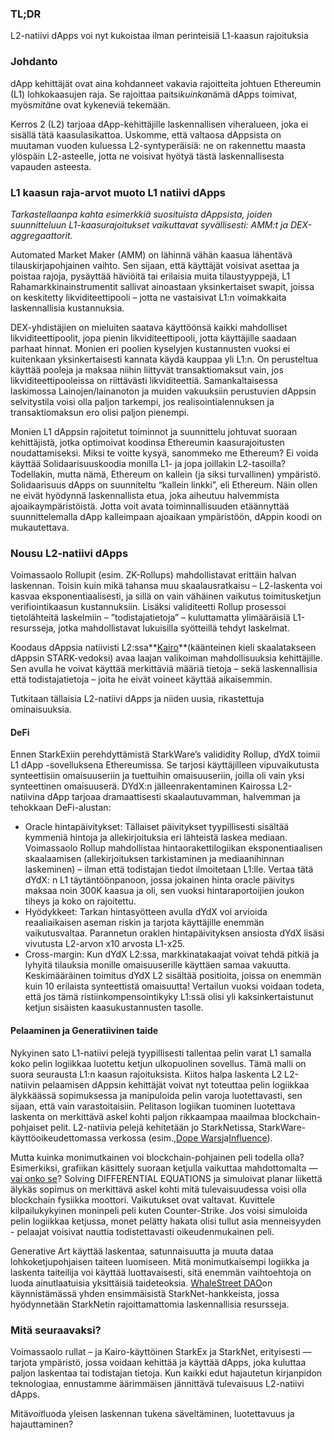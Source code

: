 ### TL;DR

L2-natiivi dApps voi nyt kukoistaa ilman perinteisiä L1-kaasun rajoituksia

### Johdanto

dApp kehittäjät ovat aina kohdanneet vakavia rajoitteita johtuen Ethereumin (L1) lohkokaasujen raja. Se rajoittaa paitsi*kuinka*nämä dApps toimivat, myös*mitä*ne ovat kykeneviä tekemään.

Kerros 2 (L2) tarjoaa dApp-kehittäjille laskennallisen viheralueen, joka ei sisällä tätä kaasulasikattoa. Uskomme, että valtaosa dAppsista on muutaman vuoden kuluessa L2-syntyperäisiä: ne on rakennettu maasta ylöspäin L2-asteelle, jotta ne voisivat hyötyä tästä laskennallisesta vapauden asteesta.

### L1 kaasun raja-arvot muoto L1 natiivi dApps

*Tarkastellaanpa kahta esimerkkiä suosituista dAppsista, joiden suunnitteluun L1-kaasurajoitukset vaikuttavat syvällisesti: AMM:t ja DEX-aggregaattorit.*

Automated Market Maker (AMM) on lähinnä vähän kaasua lähentävä tilauskirjapohjainen vaihto. Sen sijaan, että käyttäjät voisivat asettaa ja poistaa rajoja, pysäyttää häviöitä tai erilaisia muita tilaustyyppejä, L1 Rahamarkkinainstrumentit sallivat ainoastaan yksinkertaiset swapit, joissa on keskitetty likviditeettipooli – jotta ne vastaisivat L1:n voimakkaita laskennallisia kustannuksia.

DEX-yhdistäjien on mieluiten saatava käyttöönsä kaikki mahdolliset likviditeettipoolit, jopa pienin likviditeettipooli, jotta käyttäjille saadaan parhaat hinnat. Monien eri poolien kyselyjen kustannusten vuoksi ei kuitenkaan yksinkertaisesti kannata käydä kauppaa yli L1:n. On perusteltua käyttää pooleja ja maksaa niihin liittyvät transaktiomaksut vain, jos likviditeettipooleissa on riittävästi likviditeettiä. Samankaltaisessa laskimossa Lainojen/lainanoton ja muiden vakuuksiin perustuvien dAppsin selvitystila voisi olla paljon tarkempi, jos realisointialennuksen ja transaktiomaksun ero olisi paljon pienempi.

Monien L1 dAppsin rajoitetut toiminnot ja suunnittelu johtuvat suoraan kehittäjistä, jotka optimoivat koodinsa Ethereumin kaasurajoitusten noudattamiseksi. Miksi te voitte kysyä, sanommeko me Ethereum? Ei voida käyttää Solidaarisuuskoodia monilla L1- ja jopa joillakin L2-tasoilla? Todellakin, mutta nämä, Ethereum on kallein (ja siksi turvallinen) ympäristö. Solidaarisuus dApps on suunniteltu “kallein linkki”, eli Ethereum. Näin ollen ne eivät hyödynnä laskennallista etua, joka aiheutuu halvemmista ajoaikaympäristöistä. Jotta voit avata toiminnallisuuden etäännyttää suunnittelemalla dApp kalleimpaan ajoaikaan ympäristöön, dAppin koodi on mukautettava.

### Nousu L2-natiivi dApps

Voimassaolo Rollupit (esim. ZK-Rollups) mahdollistavat erittäin halvan laskennan. Toisin kuin mikä tahansa muu skaalausratkaisu – L2-laskenta voi kasvaa eksponentiaalisesti, ja sillä on vain vähäinen vaikutus toimitusketjun verifiointikaasun kustannuksiin. Lisäksi validiteetti Rollup prosessoi tietolähteitä laskelmiin – ”todistajatietoja” – kuluttamatta ylimääräisiä L1-resursseja, jotka mahdollistavat lukuisilla syötteillä tehdyt laskelmat.

Koodaus dAppsia natiivisti L2:ssa**[Kairo](https://www.cairo-lang.org/)**(käänteinen kieli skaalatakseen dAppsin STARK-vedoksi) avaa laajan valikoiman mahdollisuuksia kehittäjille. Sen avulla he voivat käyttää merkittäviä määriä tietoja – sekä laskennallisia että todistajatietoja – joita he eivät voineet käyttää aikaisemmin.

Tutkitaan tällaisia L2-natiivi dApps ja niiden uusia, rikastettuja ominaisuuksia.

#### DeFi

Ennen StarkExiin perehdyttämistä StarkWare’s valididity Rollup, dYdX toimii L1 dApp -sovelluksena Ethereumissa. Se tarjosi käyttäjilleen vipuvaikutusta synteettisiin omaisuuseriin ja tuettuihin omaisuuseriin, joilla oli vain yksi synteettinen omaisuuserä. DYdX:n jälleenrakentaminen Kairossa L2-natiivina dApp tarjoaa dramaattisesti skaalautuvamman, halvemman ja tehokkaan DeFi-alustan:

* Oracle hintapäivitykset: Tällaiset päivitykset tyypillisesti sisältää kymmeniä hintoja ja allekirjoituksia eri lähteistä laskea mediaan. Voimassaolo Rollup mahdollistaa hintaorakettilogiikan eksponentiaalisen skaalaamisen (allekirjoituksen tarkistaminen ja mediaanihinnan laskeminen) – ilman että todistajan tiedot ilmoitetaan L1:lle. Vertaa tätä dYdX: n L1 täytäntöönpanoon, jossa jokainen hinta oracle päivitys maksaa noin 300K kaasua ja oli, sen vuoksi hintaraportoijien joukon tiheys ja koko on rajoitettu.
* Hyödykkeet: Tarkan hintasyötteen avulla dYdX voi arvioida reaaliaikaisen aseman riskin ja tarjota käyttäjille enemmän vaikutusvaltaa. Parannetun oraklen hintapäivityksen ansiosta dYdX lisäsi vivutusta L2-arvon x10 arvosta L1-x25.
* Cross-margin: Kun dYdX L2:ssa, markkinatakaajat voivat tehdä pitkiä ja lyhyitä tilauksia monille omaisuuserille käyttäen samaa vakuutta. Keskimääräinen toimitus dYdX L2 sisältää positioita, joissa on enemmän kuin 10 erilaista synteettistä omaisuutta! Vertailun vuoksi voidaan todeta, että jos tämä ristiinkompensointikyky L1:ssä olisi yli kaksinkertaistunut ketjun sisäisten kaasukustannusten tasolle.

#### Pelaaminen ja Generatiivinen taide

Nykyinen sato L1-natiivi pelejä tyypillisesti tallentaa pelin varat L1 samalla koko pelin logiikkaa luotettu ketjun ulkopuolinen sovellus. Tämä malli on suora seurausta L1:n kaasun rajoituksista. Kiitos halpa laskenta L2 L2-natiivin pelaamisen dAppsin kehittäjät voivat nyt toteuttaa pelin logiikkaa älykkäässä sopimuksessa ja manipuloida pelin varoja luotettavasti, sen sijaan, että vain varastoitaisiin. Pelitason logiikan tuominen luotettava laskenta on merkittävä askel kohti paljon rikkaampaa maailmaa blockchain-pohjaiset pelit. L2-natiivia pelejä kehitetään jo StarkNetissa, StarkWare-käyttöoikeudettomassa verkossa (esim.,[Dope Wars](https://github.com/dopedao/RYO)ja[Influence](https://medium.com/influenceth/influence-to-launch-on-starknet-afd3c26ea25a)).

Mutta kuinka monimutkainen voi blockchain-pohjainen peli todella olla? Esimerkiksi, grafiikan käsittely suoraan ketjulla vaikuttaa mahdottomalta —[vai onko se](https://twitter.com/guiltygyoza/status/1449637155001798657)? Solving DIFFERENTIAL EQUATIONS ja simuloivat planar liikettä älykäs sopimus on merkittävä askel kohti mitä tulevaisuudessa voisi olla blockchain fysiikka moottori. Vaikutukset ovat valtavat. Kuvittele kilpailukykyinen moninpeli peli kuten Counter-Strike. Jos voisi simuloida pelin logiikkaa ketjussa, monet pelätty hakata olisi tullut asia menneisyyden - pelaajat voisivat nauttia todistettavasti oikeudenmukainen peli.

Generative Art käyttää laskentaa, satunnaisuutta ja muuta dataa lohkoketjupohjaisen taiteen luomiseen. Mitä monimutkaisempi logiikka ja laskenta taiteilija voi käyttää luottavaisesti, sitä enemmän vaihtoehtoja on luoda ainutlaatuisia yksittäisiä taideteoksia. [WhaleStreet DAO](https://blog.whalestreet.xyz/whalestreet-dao-to-launch-gen-art-ecosystem-on-ethereum-with-starknet/)on käynnistämässä yhden ensimmäisistä StarkNet-hankkeista, jossa hyödynnetään StarkNetin rajoittamattomia laskennallisia resursseja.

### Mitä seuraavaksi?

Voimassaolo rullat – ja Kairo-käyttöinen StarkEx ja StarkNet, erityisesti — tarjota ympäristö, jossa voidaan kehittää ja käyttää dApps, joka kuluttaa paljon laskentaa tai todistajan tietoja. Kun kaikki edut hajautetun kirjanpidon teknologiaa, ennustamme äärimmäisen jännittävä tulevaisuus L2-natiivi dApps.

Mitä*voit*luoda yleisen laskennan tukena säveltäminen, luotettavuus ja hajauttaminen?